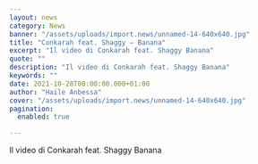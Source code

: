 ```yaml
---
layout: news
category: News
banner: "/assets/uploads/import.news/unnamed-14-640x640.jpg"
title: "Conkarah feat. Shaggy – Banana"
excerpt: "Il video di Conkarah feat. Shaggy Banana"
quote: ""
description: "Il video di Conkarah feat. Shaggy Banana"
keywords: ""
date: 2021-10-28T00:00:00.000+01:00
author: "Haile Anbessa"
cover: "/assets/uploads/import.news/unnamed-14-640x640.jpg"
pagination:
  enabled: true

---
```


Il video di Conkarah feat. Shaggy Banana